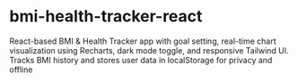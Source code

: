 # bmi-health-tracker-react
React-based BMI &amp; Health Tracker app with goal setting, real-time chart visualization using Recharts, dark mode toggle, and responsive Tailwind UI. Tracks BMI history and stores user data in localStorage for privacy and offline
